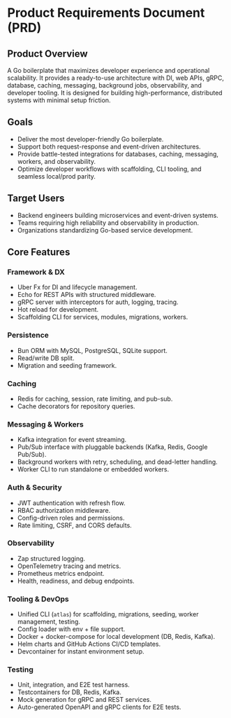 # Product Requirements Document (PRD)

## Product Overview
A Go boilerplate that maximizes developer experience and operational scalability. It provides a ready-to-use architecture with DI, web APIs, gRPC, database, caching, messaging, background jobs, observability, and developer tooling. It is designed for building high-performance, distributed systems with minimal setup friction.

## Goals
- Deliver the most developer-friendly Go boilerplate.
- Support both request-response and event-driven architectures.
- Provide battle-tested integrations for databases, caching, messaging, workers, and observability.
- Optimize developer workflows with scaffolding, CLI tooling, and seamless local/prod parity.

## Target Users
- Backend engineers building microservices and event-driven systems.
- Teams requiring high reliability and observability in production.
- Organizations standardizing Go-based service development.

## Core Features

### Framework & DX
- Uber Fx for DI and lifecycle management.
- Echo for REST APIs with structured middleware.
- gRPC server with interceptors for auth, logging, tracing.
- Hot reload for development.
- Scaffolding CLI for services, modules, migrations, workers.

### Persistence
- Bun ORM with MySQL, PostgreSQL, SQLite support.
- Read/write DB split.
- Migration and seeding framework.

### Caching
- Redis for caching, session, rate limiting, and pub-sub.
- Cache decorators for repository queries.

### Messaging & Workers
- Kafka integration for event streaming.
- Pub/Sub interface with pluggable backends (Kafka, Redis, Google Pub/Sub).
- Background workers with retry, scheduling, and dead-letter handling.
- Worker CLI to run standalone or embedded workers.

### Auth & Security
- JWT authentication with refresh flow.
- RBAC authorization middleware.
- Config-driven roles and permissions.
- Rate limiting, CSRF, and CORS defaults.

### Observability
- Zap structured logging.
- OpenTelemetry tracing and metrics.
- Prometheus metrics endpoint.
- Health, readiness, and debug endpoints.

### Tooling & DevOps
- Unified CLI (`atlas`) for scaffolding, migrations, seeding, worker management, testing.
- Config loader with env + file support.
- Docker + docker-compose for local development (DB, Redis, Kafka).
- Helm charts and GitHub Actions CI/CD templates.
- Devcontainer for instant environment setup.

### Testing
- Unit, integration, and E2E test harness.
- Testcontainers for DB, Redis, Kafka.
- Mock generation for gRPC and REST services.
- Auto-generated OpenAPI and gRPC clients for E2E tests.
